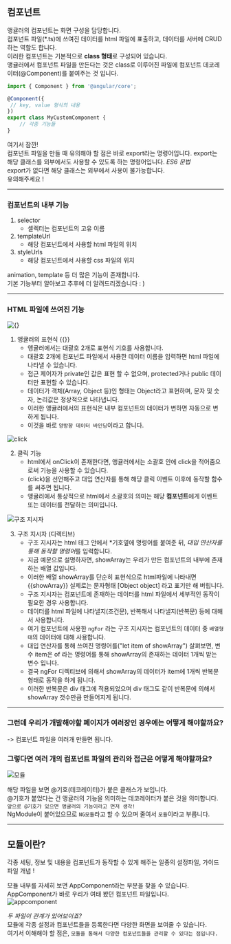 ## 컴포넌트 

앵귤러의 컴포넌트는 화면 구성을 담당합니다.   
컴포넌트 파일(*.ts)에 쓰여진 데이터를 html 파일에 표출하고, 데이터를 서버에 CRUD하는 역할도 합니다.   
이러한 컴포넌트는 기본적으로 **class 형태**로 구성되어 있습니다.   
앵귤러에서 컴포넌트 파일을 만든다는 것은 class로 이루어진 파일에 컴포넌트 데코레이터(@Component)를 붙여주는 것 입니다.

```javascript
import { Component } from '@angular/core';

@Component({
 // key, value 형식의 내용
})
export class MyCustomComponent {
    // 각종 기능들
}
```

여기서 잠깐!    
컴포넌트 파일을 만들 때 유의해야 할 점은 바로 export라는 명령어입니다.
export는 해당 클래스를 외부에서도 사용할 수 있도록 하는 명령어입니다. *ES6 문법*   
export가 없다면 해당 클래스는 외부에서 사용이 불가능합니다.    
유의해주세요 !   
****
### 컴포넌트의 내부 기능

1. selector
   - 셀렉터는 컴포넌트의 고유 이름
2. templateUrl
   - 해당 컴포넌트에서 사용할 html 파일의 위치
3. styleUrls
   - 해당 컴포넌트에서 사용할 css 파일의 위치
  
animation, template 등 더 많은 기능이 존재합니다.   
기본 기능부터 알아보고 추후에 더 알려드리겠습니다 : )   
****
### HTML 파일에 쓰여진 기능
![{}](https://img1.daumcdn.net/thumb/R1280x0/?scode=mtistory2&fname=https%3A%2F%2Fblog.kakaocdn.net%2Fdn%2F7d9JY%2FbtqEfqTlHIa%2Fu3YE9sCvLosIGQBLipKxEK%2Fimg.png)   
   
1. 앵귤러의 표현식 {{}}
   - 앵귤러에서는 대괄호 2개로 표현식 기호를 사용합니다.
   - 대괄호 2개에 컴포넌트 파일에서 사용한 데이터 이름을 입력하면 html 파일에 나타낼 수 있습니다.
   - 접근 제어자가 private인 값은 표현 할 수 없으며, protected거나 public 데이터만 표현할 수 있습니다.
   - 데이터가 객체(Array, Object 등)인 형태는 Object라고 표현하며, 문자 및 숫자, 논리값은 정상적으로 나타냅니다.
   - 이러한 앵귤러에서의 표현식은 내부 컴포넌트의 데이터가 변하면 자동으로 변하게 됩니다.
   - 이것을 바로 `양방향 데이터 바인딩`이라고 합니다.   
   
![click](https://img1.daumcdn.net/thumb/R1280x0/?scode=mtistory2&fname=https%3A%2F%2Fblog.kakaocdn.net%2Fdn%2FDDAND%2FbtqEcnYvRoN%2FC42lMY5hswM7QA6HNBbmO0%2Fimg.png)   
   
2. 클릭 기능
   - html에서 onClick이 존재한다면, 앵귤러에서는 소괄호 안에 click을 적어줌으로써 기능을 사용할 수 있습니다.
   - (click)을 선언해주고 대입 연산자를 통해 해당 클릭 이벤트 이후에 동작할 함수를 써주면 됩니다.
   - 앵귤러에서 통상적으로 html에서 소괄호의 의미는 해당 **컴포넌트**에게 이벤트 또는 데이터를 전달하는 의미입니다.

![구조 지시자](https://img1.daumcdn.net/thumb/R1280x0/?scode=mtistory2&fname=https%3A%2F%2Fblog.kakaocdn.net%2Fdn%2FdiZQFy%2FbtqEcoiOVNc%2Fy43DKg62P0mhEY4EwhnmlK%2Fimg.png)   
   
3. 구조 지시자 (디렉티브)
   - 구조 지시자는 html 테그 안에서 *기호옆에 명령어를 붙여준 뒤, *대입 연산자를 통해 동작할 명령어*를 입력합니다.
   - 지금 예문으로 설명하자면, showArray는 우리가 만든 컴포넌트의 내부에 존재하는 배열 값입니다.
   - 이러한 배열 showArray를 단순히 표현식으로 html파일에 나타내면 {{showArray}} 실제로는 문자형태 [Object object] 라고 표기만 해 버립니다.
   - 구조 지시자는 컴포넌트에 존재하는 데이터를 html 파일에서 세부적인 동작이 필요한 경우 사용합니다.
   - 데이터를 html 파일에 나타낼지(조건문), 반복해서 나타낼지(반복문) 등에 대해서 사용합니다.
   - 여기 컴포넌트에 사용한 `ngFor` 라는 구조 지시자는 컴포넌트의 데이터 중 `배열형태`의 데이터에 대해 사용합니다.
   - 대입 연산자를 통해 쓰여진 명령어를("let item of showArray") 살펴보면, 변수 item은 of 라는 명령어를 통해 showArray의 존재하는 데이터 1개씩 받는 변수 입니다.
   - 결국 ngFor 디렉티브에 의해서 showArray의 데이터가 item에 1개씩 반복문 형태로 동작을 하게 됩니다.
   - 이러한 반복문은 div 태그에 적용되었으며 div 태그도 같이 반복문에 의해서 showArray 갯수만큼 만들어지게 됩니다.

****


### 그런데 우리가 개발해야할 페이지가 여러장인 경우에는 어떻게 해야할까요?   
-> 컴포넌트 파일을 여러개 만들면 됩니다.   
### 그렇다면 여러 개의 컴포넌트 파일의 관리와 접근은 어떻게 해야할까요? 
![모듈](https://img1.daumcdn.net/thumb/R1280x0/?scode=mtistory2&fname=https%3A%2F%2Fblog.kakaocdn.net%2Fdn%2FF4W5U%2FbtqEeZhnNk6%2FiuJgBFkWZPcZFoCOEIE011%2Fimg.png)   

해당 파일을 보면 @기호(데코레이터)가 붙은 클래스가 보입니다.   
@기호가 붙었다는 건 앵귤러의 기능을 의미하는 데코레이터가 붙은 것을 의미합니다.   
`앞으로 @기호가 있으면 앵귤러의 기능이라고 먼저 생각!`   
NgModule이 붙어있으므로 `NG모듈`라고 할 수 있으며 줄여서 `모듈`이라고 부릅니다.   

   ****
## 모듈이란?
각종 세팅, 정보 및 내용을 컴포넌트가 동작할 수 있게 해주는 일종의 설정파일, 가이드파일 개념 !   

모듈 내부를 자세히 보면 AppComponent라는 부분을 찾을 수 있습니다.   
AppComponent가 바로 우리가 여태 봤던 컴포넌트 파일입니다.  
![appcomponent](https://img1.daumcdn.net/thumb/R1280x0/?scode=mtistory2&fname=https%3A%2F%2Fblog.kakaocdn.net%2Fdn%2Fea5v7U%2FbtqEd9kuEjT%2FKpcD2zKXSgG5V58FwusDQK%2Fimg.png)    

*두 파일이 관계가 있어보이죠?*    
모듈에 각종 설정과 컴포넌트들을 등록한다면 다양한 화면을 보여줄 수 있습니다.   
여기서 이해해야 할 점은, `모듈을 통해서 다양한 컴포넌트들을 관리할 수 있다는 점입니다.`   
















